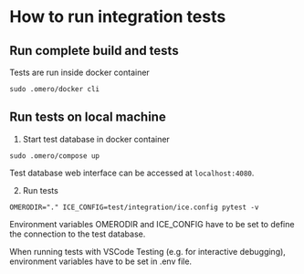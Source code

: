 # How to run integration tests

## Run complete build and tests

Tests are run inside docker container

```
sudo .omero/docker cli
```

## Run tests on local machine

1. Start test database in docker container 
  ```
  sudo .omero/compose up
  ```
  Test database web interface can be accessed at `localhost:4080`.

2. Run tests
  ```
  OMERODIR="." ICE_CONFIG=test/integration/ice.config pytest -v
  ```
  Environment variables OMERODIR and ICE_CONFIG have to be set to define the connection to the test database. 
  
  When running tests with VSCode Testing (e.g. for interactive debugging), environment variables have to be set in .env file.